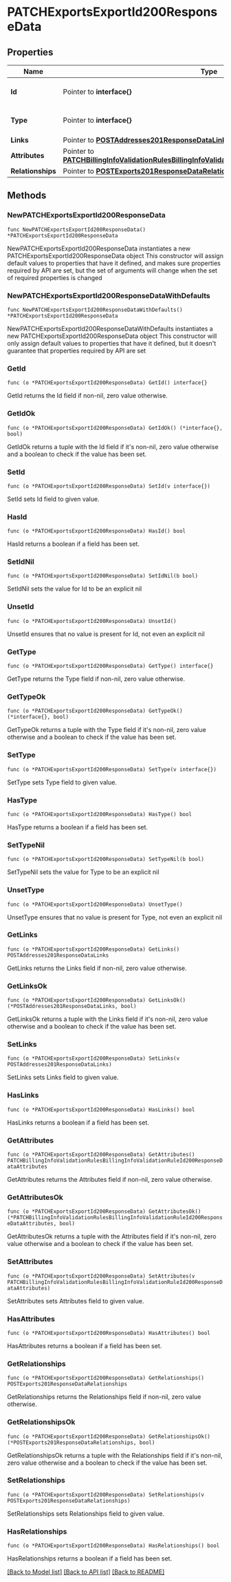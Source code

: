 # PATCHExportsExportId200ResponseData

## Properties

Name | Type | Description | Notes
------------ | ------------- | ------------- | -------------
**Id** | Pointer to **interface{}** | The resource&#39;s id | [optional] 
**Type** | Pointer to **interface{}** | The resource&#39;s type | [optional] 
**Links** | Pointer to [**POSTAddresses201ResponseDataLinks**](POSTAddresses201ResponseDataLinks.md) |  | [optional] 
**Attributes** | Pointer to [**PATCHBillingInfoValidationRulesBillingInfoValidationRuleId200ResponseDataAttributes**](PATCHBillingInfoValidationRulesBillingInfoValidationRuleId200ResponseDataAttributes.md) |  | [optional] 
**Relationships** | Pointer to [**POSTExports201ResponseDataRelationships**](POSTExports201ResponseDataRelationships.md) |  | [optional] 

## Methods

### NewPATCHExportsExportId200ResponseData

`func NewPATCHExportsExportId200ResponseData() *PATCHExportsExportId200ResponseData`

NewPATCHExportsExportId200ResponseData instantiates a new PATCHExportsExportId200ResponseData object
This constructor will assign default values to properties that have it defined,
and makes sure properties required by API are set, but the set of arguments
will change when the set of required properties is changed

### NewPATCHExportsExportId200ResponseDataWithDefaults

`func NewPATCHExportsExportId200ResponseDataWithDefaults() *PATCHExportsExportId200ResponseData`

NewPATCHExportsExportId200ResponseDataWithDefaults instantiates a new PATCHExportsExportId200ResponseData object
This constructor will only assign default values to properties that have it defined,
but it doesn't guarantee that properties required by API are set

### GetId

`func (o *PATCHExportsExportId200ResponseData) GetId() interface{}`

GetId returns the Id field if non-nil, zero value otherwise.

### GetIdOk

`func (o *PATCHExportsExportId200ResponseData) GetIdOk() (*interface{}, bool)`

GetIdOk returns a tuple with the Id field if it's non-nil, zero value otherwise
and a boolean to check if the value has been set.

### SetId

`func (o *PATCHExportsExportId200ResponseData) SetId(v interface{})`

SetId sets Id field to given value.

### HasId

`func (o *PATCHExportsExportId200ResponseData) HasId() bool`

HasId returns a boolean if a field has been set.

### SetIdNil

`func (o *PATCHExportsExportId200ResponseData) SetIdNil(b bool)`

 SetIdNil sets the value for Id to be an explicit nil

### UnsetId
`func (o *PATCHExportsExportId200ResponseData) UnsetId()`

UnsetId ensures that no value is present for Id, not even an explicit nil
### GetType

`func (o *PATCHExportsExportId200ResponseData) GetType() interface{}`

GetType returns the Type field if non-nil, zero value otherwise.

### GetTypeOk

`func (o *PATCHExportsExportId200ResponseData) GetTypeOk() (*interface{}, bool)`

GetTypeOk returns a tuple with the Type field if it's non-nil, zero value otherwise
and a boolean to check if the value has been set.

### SetType

`func (o *PATCHExportsExportId200ResponseData) SetType(v interface{})`

SetType sets Type field to given value.

### HasType

`func (o *PATCHExportsExportId200ResponseData) HasType() bool`

HasType returns a boolean if a field has been set.

### SetTypeNil

`func (o *PATCHExportsExportId200ResponseData) SetTypeNil(b bool)`

 SetTypeNil sets the value for Type to be an explicit nil

### UnsetType
`func (o *PATCHExportsExportId200ResponseData) UnsetType()`

UnsetType ensures that no value is present for Type, not even an explicit nil
### GetLinks

`func (o *PATCHExportsExportId200ResponseData) GetLinks() POSTAddresses201ResponseDataLinks`

GetLinks returns the Links field if non-nil, zero value otherwise.

### GetLinksOk

`func (o *PATCHExportsExportId200ResponseData) GetLinksOk() (*POSTAddresses201ResponseDataLinks, bool)`

GetLinksOk returns a tuple with the Links field if it's non-nil, zero value otherwise
and a boolean to check if the value has been set.

### SetLinks

`func (o *PATCHExportsExportId200ResponseData) SetLinks(v POSTAddresses201ResponseDataLinks)`

SetLinks sets Links field to given value.

### HasLinks

`func (o *PATCHExportsExportId200ResponseData) HasLinks() bool`

HasLinks returns a boolean if a field has been set.

### GetAttributes

`func (o *PATCHExportsExportId200ResponseData) GetAttributes() PATCHBillingInfoValidationRulesBillingInfoValidationRuleId200ResponseDataAttributes`

GetAttributes returns the Attributes field if non-nil, zero value otherwise.

### GetAttributesOk

`func (o *PATCHExportsExportId200ResponseData) GetAttributesOk() (*PATCHBillingInfoValidationRulesBillingInfoValidationRuleId200ResponseDataAttributes, bool)`

GetAttributesOk returns a tuple with the Attributes field if it's non-nil, zero value otherwise
and a boolean to check if the value has been set.

### SetAttributes

`func (o *PATCHExportsExportId200ResponseData) SetAttributes(v PATCHBillingInfoValidationRulesBillingInfoValidationRuleId200ResponseDataAttributes)`

SetAttributes sets Attributes field to given value.

### HasAttributes

`func (o *PATCHExportsExportId200ResponseData) HasAttributes() bool`

HasAttributes returns a boolean if a field has been set.

### GetRelationships

`func (o *PATCHExportsExportId200ResponseData) GetRelationships() POSTExports201ResponseDataRelationships`

GetRelationships returns the Relationships field if non-nil, zero value otherwise.

### GetRelationshipsOk

`func (o *PATCHExportsExportId200ResponseData) GetRelationshipsOk() (*POSTExports201ResponseDataRelationships, bool)`

GetRelationshipsOk returns a tuple with the Relationships field if it's non-nil, zero value otherwise
and a boolean to check if the value has been set.

### SetRelationships

`func (o *PATCHExportsExportId200ResponseData) SetRelationships(v POSTExports201ResponseDataRelationships)`

SetRelationships sets Relationships field to given value.

### HasRelationships

`func (o *PATCHExportsExportId200ResponseData) HasRelationships() bool`

HasRelationships returns a boolean if a field has been set.


[[Back to Model list]](../README.md#documentation-for-models) [[Back to API list]](../README.md#documentation-for-api-endpoints) [[Back to README]](../README.md)


